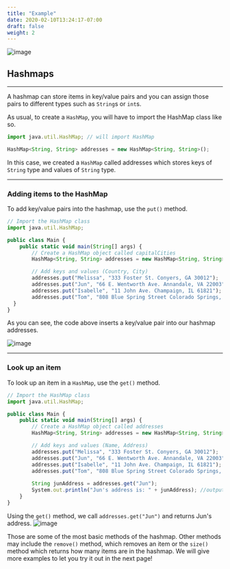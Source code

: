 ```yaml
---
title: "Example"
date: 2020-02-10T13:24:17-07:00
draft: false
weight: 2
--- 
```


<!--<link rel="stylesheet" href="../../style.css">-->

![image](../../img/mapExample.png)

## Hashmaps

<hr>

A hashmap can store items in key/value pairs and you can assign those pairs to different types such as `String`s or `int`s.

As usual, to create a `HashMap`, you will have to import the HashMap class like so.

```js javascript
import java.util.HashMap; // will import HashMap

HashMap<String, String> addresses = new HashMap<String, String>();
```
In this case, we created a `HashMap` called addresses which stores keys of `String` type and values of `String` type.

<hr>

### Adding items to the HashMap

To add key/value pairs into the hashmap, use the `put()` method.

```js javascript
// Import the HashMap class
import java.util.HashMap;

public class Main {
    public static void main(String[] args) {
        // Create a HashMap object called capitalCities
        HashMap<String, String> addresses = new HashMap<String, String>();

        // Add keys and values (Country, City)
        addresses.put("Melissa", "333 Foster St. Conyers, GA 30012");
        addresses.put("Jun", "66 E. Wentworth Ave. Annandale, VA 22003");
        addresses.put("Isabelle", "11 John Ave. Champaign, IL 61821");
        addresses.put("Tom", "808 Blue Spring Street Colorado Springs, CO 80911");
  }
}

```
As you can see, the code above inserts a key/value pair into our hashmap addresses.

![image](../../img/hashmapgraphic.png)

<hr>

### Look up an item

To look up an item in a `HashMap`, use the `get()` method.

```js javascript
// Import the HashMap class
import java.util.HashMap;

public class Main {
    public static void main(String[] args) {
        // Create a HashMap object called addresses
        HashMap<String, String> addresses = new HashMap<String, String>();

        // Add keys and values (Name, Address)
        addresses.put("Melissa", "333 Foster St. Conyers, GA 30012");
        addresses.put("Jun", "66 E. Wentworth Ave. Annandale, VA 22003");
        addresses.put("Isabelle", "11 John Ave. Champaign, IL 61821");
        addresses.put("Tom", "808 Blue Spring Street Colorado Springs, CO 80911");
                                          
        String junAddress = addresses.get("Jun");
        System.out.println("Jun's address is: " + junAddress); //outputs Jun's address
    }
}
```

Using the `get()` method, we call `addresses.get("Jun")` and returns Jun's address.
![image](../../img/hashmapgraphic2.png)

Those are some of the most basic methods of the hashmap. Other methods may include the `remove()` method, which removes an item or the `size()` method which returns how many items are in the hashmap. We will give more examples to let you try it out in the next page!
